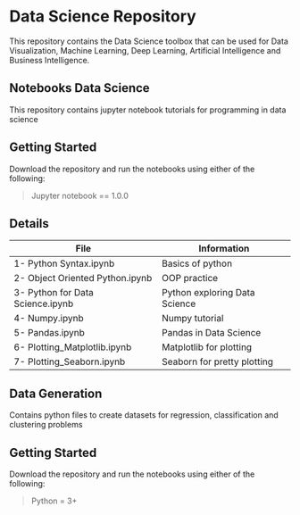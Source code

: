 # Data Science Repository
This repository contains the Data Science toolbox that can be used for Data Visualization, Machine Learning, Deep Learning, Artificial Intelligence and Business Intelligence. 

## Notebooks Data Science 
This repository contains jupyter notebook tutorials for programming in data science
## Getting Started
Download the repository and run the notebooks using either of the following:
> Jupyter notebook == 1.0.0
>
## Details
| File | Information |
|-------|------------|
| 1- Python Syntax.ipynb  | Basics of python  | 
| 2- Object Oriented Python.ipynb  | OOP practice  | 
| 3- Python for Data Science.ipynb  | Python exploring Data Science  | 
| 4- Numpy.ipynb  | Numpy tutorial  | 
| 5- Pandas.ipynb  | Pandas in Data Science  | 
| 6- Plotting_Matplotlib.ipynb  | Matplotlib for plotting  | 
| 7- Plotting_Seaborn.ipynb  | Seaborn for pretty plotting  | 

## Data Generation
Contains python files to create datasets for regression, classification and clustering problems
## Getting Started
Download the repository and run the notebooks using either of the following:
> Python = 3+
>

